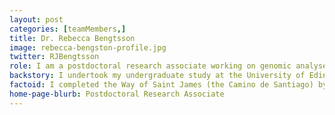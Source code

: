 ```yaml
---
layout: post
categories: [teamMembers,]
title: Dr. Rebecca Bengtsson
image: rebecca-bengston-profile.jpg
twitter: RJBengtsson
role: I am a postdoctoral research associate working on genomic analyses of Shigella collected from the Global Enteric Multicentre Study (GEMS), a case control study investigating childhood diarrheal diseases at seven high-burden sites in Asia and Africa. My research interests focus on using whole genome sequencing to investigate bacterial evolution and pathogenesis, particularly to gain understanding of the processes that shape genetic diversity among bacterial population, driving disease emergence and spread. 
backstory: I undertook my undergraduate study at the University of Edinburgh in Biological Science (Cell Biology). Upon completion, I commenced my PhD at the Roslin Institute (University of Edinburgh) and joined the Laboratory for Bacterial Evolution and Pathogenesis (LBEP) group, under the supervision of Professor Ross Fitzgerald and Dr Tahar Ait-Ali. My study focused on the obligate intracellular pathogen Lawsonia intracellularis, the aetiological agent of a common non-zoonotic enteric disease in pigs and horses. During my PhD I utilised metagenomic sequencing to acquire draft genome sequences of the bacterium through direct sequencing of clinical samples and performed population genomic analysis.
factoid: I completed the Way of Saint James (the Camino de Santiago) by foot in 2014 along the Northern Way route. 
home-page-blurb: Postdoctoral Research Associate
---
```

